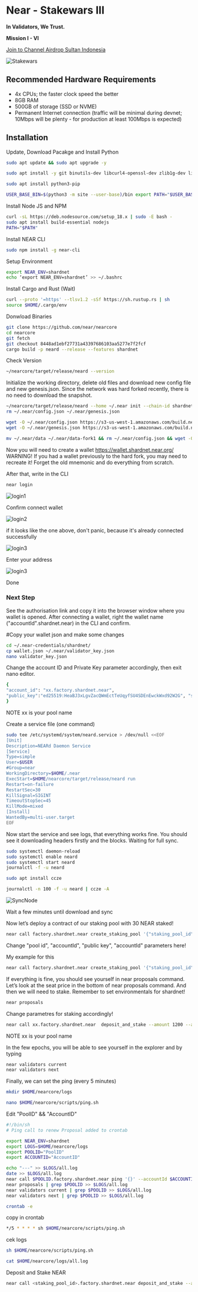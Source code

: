 
# Near - Stakewars III
**In Validators, We Trust.**

**Mission I - VI**

<p style="font-size:14px" align="left">
<a href="https://t.me/airdropsultanindonesia" target="_blank">Join to Channel Airdrop Sultan Indonesia</a>
</p>

![Stakewars](https://user-images.githubusercontent.com/65535542/180388239-aa732905-8c4e-4c14-bfd7-c8eed6b82609.jpg)


## Recommended Hardware Requirements

- 4x CPUs; the faster clock speed the better
- 8GB RAM
- 500GB of storage (SSD or NVME)
- Permanent Internet connection (traffic will be minimal during devnet; 10Mbps will be plenty - for production at least 100Mbps is expected)

## Installation

Update, Download Pacakge and Install Python 
```bash
sudo apt update && sudo apt upgrade -y

sudo apt install -y git binutils-dev libcurl4-openssl-dev zlib1g-dev libdw-dev libiberty-dev cmake gcc g++ python docker protobuf-compiler libssl-dev pkg-config clang llvm cargo clang build-essential make

sudo apt install python3-pip 

USER_BASE_BIN=$(python3 -m site --user-base)/bin export PATH="$USER_BASE_BIN:$PATH"
```

Install Node JS and NPM

```bash
curl -sL https://deb.nodesource.com/setup_18.x | sudo -E bash - 
sudo apt install build-essential nodejs 
PATH="$PATH"
```

Install NEAR CLI
``` bash
sudo npm install -g near-cli
```

Setup Environment
```bash
export NEAR_ENV=shardnet 
echo ‘export NEAR_ENV=shardnet’ >> ~/.bashrc
```

Install Cargo and Rust (Wait)
```bash
curl --proto '=https' --tlsv1.2 -sSf https://sh.rustup.rs | sh
source $HOME/.cargo/env
```

Donwload Binaries
```bash
git clone https://github.com/near/nearcore 
cd nearcore 
git fetch 
git checkout 8448ad1ebf27731a43397686103aa5277e7f2fcf
cargo build -p neard --release --features shardnet
```

Check Version
```bash
~/nearcore/target/release/neard --version
```

Initialize the working directory, delete old files and download new config file and new genesis.json. Since the network was hard forked recently, there is no need to download the snapshot.
```bash
~/nearcore/target/release/neard --home ~/.near init --chain-id shardnet --download-genesis 
rm ~/.near/config.json ~/.near/genesis.json
```

```bash
wget -O ~/.near/config.json https://s3-us-west-1.amazonaws.com/build.nearprotocol.com/nearcore-deploy/shardnet/config.json 
wget -O ~/.near/genesis.json https://s3-us-west-1.amazonaws.com/build.nearprotocol.com/nearcore-deploy/shardnet/genesis.json
```

```bash
mv ~/.near/data ~/.near/data-fork1 && rm ~/.near/config.json && wget -O ~/.near/config.json https://s3-us-west-1.amazonaws.com/build.nearprotocol.com/nearcore-deploy/shardnet/config.json && rm ~/.near/genesis.json && wget -O ~/.near/genesis.json https://s3-us-west-1.amazonaws.com/build.nearprotocol.com/nearcore-deploy/shardnet/genesis.json
```

Now you will need to create a wallet https://wallet.shardnet.near.org/ WARNING! If you had a wallet previously to the hard fork, you may need to recreate it! Forget the old mnemonic and do everything from scratch.

After that, write in the CLI
```bash
near login
```

![login1](https://user-images.githubusercontent.com/65535542/180588477-38dbb5a3-b778-479e-ac14-4154f0113926.png)

Confirm connect wallet 

![login2](https://user-images.githubusercontent.com/65535542/180588548-a604d2e5-ead6-4d3d-abca-b6da17622bb8.png)

if it looks like the one above, don't panic, because it's already connected successfully

![login3](https://user-images.githubusercontent.com/65535542/180588586-a97d118f-7f2d-4f37-b903-187fc77fdcb1.png)

Enter your address 

![login3](https://user-images.githubusercontent.com/65535542/180588597-431ba975-f31a-4e10-9ca5-016d74176fc8.png)

Done

### Next Step

See the authorisation link and copy it into the browser window where you wallet is opened. After connecting a wallet, right the wallet name ("accountId".shardnet.near) in the CLI and confirm.

#Copy your wallet json and make some changes

```bash
cd ~/.near-credentials/shardnet/
cp wallet.json ~/.near/validator_key.json
nano validator_key.json
```

Change the account ID and Private Key parameter accordingly, then exit nano editor.


```bash
{ 
"account_id": "xx.factory.shardnet.near", 
"public_key":"ed25519:HeaBJ3xLgvZacQWmEctTeUqyfSU4SDEnEwckWxd92W2G", "secret_key": "ed25519:****" 
}
```
NOTE
  xx is your pool name

Create a service file (one command)


```bash
sudo tee /etc/systemd/system/neard.service > /dev/null <<EOF 
[Unit] 
Description=NEARd Daemon Service 
[Service] 
Type=simple 
User=$USER
#Group=near 
WorkingDirectory=$HOME/.near
ExecStart=$HOME/nearcore/target/release/neard run 
Restart=on-failure 
RestartSec=30 
KillSignal=SIGINT 
TimeoutStopSec=45 
KillMode=mixed 
[Install] 
WantedBy=multi-user.target 
EOF
```

Now start the service and see logs, that everything works fine. You should see it downloading headers firstly and the blocks. Waiting for full sync.


```bash
sudo systemctl daemon-reload 
sudo systemctl enable neard 
sudo systemctl start neard
journalctl -f -u neard
```

```bash
sudo apt install ccze

journalctl -n 100 -f -u neard | ccze -A
```

![SyncNode](https://user-images.githubusercontent.com/65535542/180588601-ded8a58b-67fa-4297-985e-0057bbc3d339.png)

Wait a few minutes until download and sync

Now let’s deploy a contract of our staking pool with 30 NEAR staked!


```bash
near call factory.shardnet.near create_staking_pool '{"staking_pool_id": "<pool id>", "owner_id": "<accountId>", "stake_public_key": "<public key>", "reward_fee_fraction": {"numerator": 5, "denominator": 100}, "code_hash":"DD428g9eqLL8fWUxv8QSpVFzyHi1Qd16P8ephYCTmMSZ"}' --accountId="<accountId>" --amount=30 --gas=300000000000000
```

Change "pool id", "accountId", "public key", "accountId" parameters here!

My example for this


```bash
near call factory.shardnet.near create_staking_pool '{"staking_pool_id": "0xdexa", "owner_id": "0xdedxa.shardnet.near", "stake_public_key": "ed25519:FS6KjVhKNaZHnwrSerQBPLJLJGYZkH66j9FNbALHWYz5", "reward_fee_fraction": {"numerator": 5, "denominator": 100}, "code_hash":"DD428g9eqLL8fWUxv8QSpVFzyHi1Qd16P8ephYCTmMSZ"}' --accountId="0xdexa.shardnet.near" --amount=30 --gas=300000000000000
```

If everything is fine, you should see yourself in near proposals command. Let’s look at the seat price in the bottom of near proposals command. And then we will need to stake. Remember to set environmentals for shardnet!


```bash
near proposals
```

Change parametres for staking accordingly!


```bash
near call xx.factory.shardnet.near  deposit_and_stake --amount 1200 --accountId xx.shardnet.near --gas=300000000000000
```
NOTE 
  xx is your pool name

In the few epochs, you will be able to see yourself in the explorer and by typing


```bash
near validators current 
near validators next
```

Finally, we can set the ping (every 5 minutes)


```bash
mkdir $HOME/nearcore/logs
```

```bash
nano $HOME/nearcore/scripts/ping.sh
```

Edit "PoolID" && "AccountID"


```bash
#!/bin/sh
# Ping call to renew Proposal added to crontab

export NEAR_ENV=shardnet
export LOGS=$HOME/nearcore/logs
export POOLID="PoolID"
export ACCOUNTID="AccountID"

echo "---" >> $LOGS/all.log
date >> $LOGS/all.log
near call $POOLID.factory.shardnet.near ping '{}' --accountId $ACCOUNTID.shardnet.near --gas=300000000000000 >> $LOGS/all.log
near proposals | grep $POOLID >> $LOGS/all.log
near validators current | grep $POOLID >> $LOGS/all.log
near validators next | grep $POOLID >> $LOGS/all.log
```

```bash
crontab -e
```
copy in crontab

```bash
*/5 * * * * sh $HOME/nearcore/scripts/ping.sh
```

cek logs

```bash
sh $HOME/nearcore/scripts/ping.sh
```

```bash
cat $HOME/nearcore/logs/all.log
```
Deposit and Stake NEAR

```bash
near call <staking_pool_id>.factory.shardnet.near deposit_and_stake --amount 300 --accountId <accountId>.shardnet.near --gas=300000000000000
```
